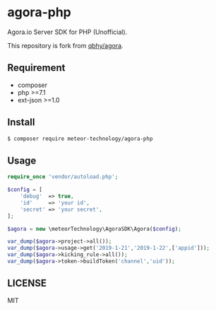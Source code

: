 # agora-php
Agora.io Server SDK for PHP (Unofficial).

This repository is fork from [qbhy/agora](https://github.com/qbhy/agora).

## Requirement
* composer
* php >=7.1
* ext-json >=1.0

## Install
```bash
$ composer require meteor-technology/agora-php
```

## Usage
```php
require_once 'vendor/autoload.php';

$config = [
    'debug'  => true,
    'id'     => 'your id',
    'secret' => 'your secret',
];

$agora = new \meteorTechnology\AgoraSDK\Agora($config);

var_dump($agora->project->all());
var_dump($agora->usage->get('2019-1-21','2019-1-22',['appid']));
var_dump($agora->kicking_rule->all());
var_dump($agora->token->buildToken('channel','uid'));
```
## LICENSE
MIT
